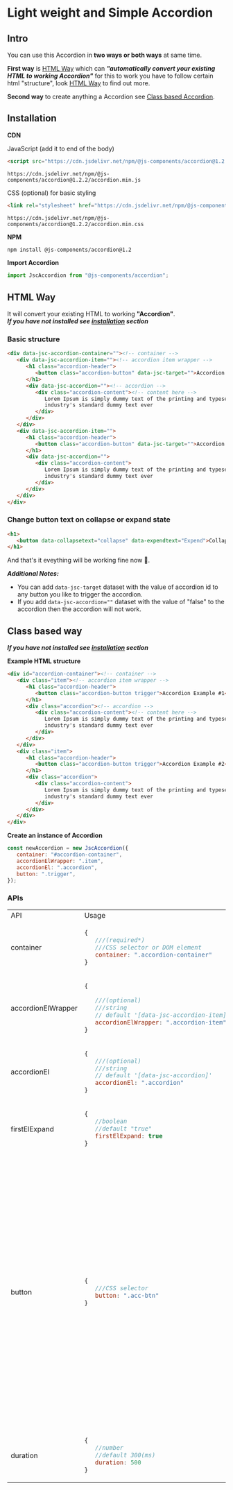 # Light weight and Simple Accordion

## Intro
You can use this Accordion in **two ways or both ways** at same time.  

**First way** is [HTML Way](#html-way) which can ***"automatically convert your existing HTML to working Accordion"*** for this to work you have to follow certain html "structure", look [HTML Way](#html-way) to find out more.  

**Second way** to create anything a Accordion see [Class based Accordion](#class-based-way).


## Installation
**CDN**

JavaScript (add it to end of the body)
```html
<script src="https://cdn.jsdelivr.net/npm/@js-components/accordion@1.2.2/accordion.min.js"></script>
```
```
https://cdn.jsdelivr.net/npm/@js-components/accordion@1.2.2/accordion.min.js
```

CSS (optional) for basic styling
```html
<link rel="stylesheet" href="https://cdn.jsdelivr.net/npm/@js-components/accordion@1.2.2/accordion.min.css">
```
```
https://cdn.jsdelivr.net/npm/@js-components/accordion@1.2.2/accordion.min.css
```
**NPM**
```bash
npm install @js-components/accordion@1.2
```
**Import Accordion**
```javascript
import JscAccordion from "@js-components/accordion";
```

## HTML Way
It will convert your existing HTML to working **"Accordion"**.  
***If you have not installed see [installation](#installation) section***

### Basic structure

```html
<div data-jsc-accordion-container=""><!-- container -->
   <div data-jsc-accordion-item=""><!-- accordion item wrapper -->
      <h1 class="accordion-header">
         <button class="accordion-button" data-jsc-target="">Accordion Example #1</button><!-- trigger -->
      </h1>
      <div data-jsc-accordion=""><!-- accordion -->
         <div class="accordion-content"><!-- content here -->
            Lorem Ipsum is simply dummy text of the printing and typesetting industry. Lorem Ipsum has been the
            industry's standard dummy text ever
         </div>
      </div>
   </div>
   <div data-jsc-accordion-item="">
      <h1 class="accordion-header">
         <button class="accordion-button" data-jsc-target="">Accordion Example #2</button>
      </h1>
      <div data-jsc-accordion="">
         <div class="accordion-content">
            Lorem Ipsum is simply dummy text of the printing and typesetting industry. Lorem Ipsum has been the
            industry's standard dummy text ever
         </div>
      </div>
   </div>
</div>
```

### Change button text on collapse or expand state
```html
<h1>
   <button data-collapsetext="collapse" data-expendtext="Expend">Collapse</button>
</h1>
```

And that's it eveything will be working fine now 🎉.

***Additional Notes:***
* You can add `data-jsc-target` dataset with the value of accordion id to any button you like to trigger the accordion.
* If you add `data-jsc-accordion=""` dataset with the value of "false" to the accordion then the accordion will not work.


## Class based way
***If you have not installed see [installation](#installation) section***

**Example HTML structure**

```html
<div id="accordion-container"><!-- container -->
   <div class="item"><!-- accordion item wrapper -->
      <h1 class="accordion-header">
         <button class="accordion-button trigger">Accordion Example #1</button><!-- trigger -->
      </h1>
      <div class="accordion"><!-- accordion -->
         <div class="accordion-content"><!-- content here -->
            Lorem Ipsum is simply dummy text of the printing and typesetting industry. Lorem Ipsum has been the
            industry's standard dummy text ever
         </div>
      </div>
   </div>
   <div class="item">
      <h1 class="accordion-header">
         <button class="accordion-button trigger">Accordion Example #2</button>
      </h1>
      <div class="accordion">
         <div class="accordion-content">
            Lorem Ipsum is simply dummy text of the printing and typesetting industry. Lorem Ipsum has been the
            industry's standard dummy text ever
         </div>
      </div>
   </div>
</div>
```

**Create an instance of Accordion**

```javascript
const newAccordion = new JscAccordion({	
   container: "#accordion-container",
   accordionElWrapper: ".item",
   accordionEl: ".accordion",
   button: ".trigger",
});
```

### APIs
<table>
<tr>
<td> API </td> <td> Usage </td> <td> Description </td>
</tr>
<tr>
<td> container </td>
<td>
   
```javascript
{
   ///(required*)
   ///CSS selector or DOM element
   container: ".accordion-container"
}
```
<td>Container which has all the accordions inside.</td>
</td>
</tr>  
<tr>
<td> accordionElWrapper </td>
<td>

```javascript
{

   ///(optional)
   ///string
   // default '[data-jsc-accordion-item]'
   accordionElWrapper: ".accordion-item"
}
```
<td>Selector of accordion wrapper which wrap accordion and accordion trigger.</td>
</td>
</tr>
<tr>
<td> accordionEl </td>
<td>

```javascript
{
   ///(optional)
   ///string
   // default '[data-jsc-accordion]'
   accordionEl: ".accordion"
}
```
<td>It needs to be a child of the accordion wrapper.</td>
</td>
</tr>
<tr>
<td> firstElExpand </td>
<td>

```javascript
{
   //boolean
   //default "true"
   firstElExpand: true
}
```
</td>
<td>Whether first accordion will be expanded initially.
Default value is true.</td>
</tr>
<tr>
<td> button </td>
<td>
   
```javascript
{
   ///CSS selector
   button: ".acc-btn"
}
```
</td>
<td>This will be the trigger/button which will expand/collapse relative accordion.

**Note**: if you want to use custom trigger/button outside of the struture of accordion, just add any none taken CSS ID to accordion and after that place ```data-jsc-target="#ID"``` this dataset to any HTML element (eg. 'button' ) and replace the 'ID' value (just don't remove '#') with the one that you have added in the above accordion.</td>
</tr>
<tr>
<td>duration</td>
<td>

```javascript
{
   //number
   //default 300(ms)
   duration: 500
}
```
</td>
<td>Duration of accordion transition in milisecond (ms).</td>
</tr>
</table>  
